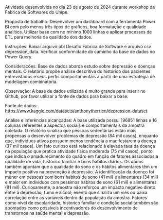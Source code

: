Atividade desenvolvida no dia 23 de agosto de 2024 durante workshop da Fabrica de Softwares do Unipe.

Proposta de trabalho: Desenvolver um dashboard com a ferramenta Power BI com pelo menos três tipos de gráficos, boa formatação e qualidade analítica. Utilizar base com no mínimo 1000 linhas e aplicar processos de ETL para melhoria da qualidade dos dados.

Instruções: Baixar arquivo pbi Desafio Fabrica de Software e arquivo csv depression_data. Verificar conformidade do caminho da base de dados no Power Query.

Considerações: Base de dados aborda estudo sobre depressão e doenças mentais. O relatório propõe análise descritiva do histórico dos pacientes entrevistados e seus perfis comportamentais a partir de uma estratégia de modelagem combinatória. 

Observação: A base de dados utilizada é muito grande para inserir no Github, por favor utilizar a fonte de dados para baixar a base.

Fonte de dados: https://www.kaggle.com/datasets/anthonytherrien/depression-dataset

Análise e inferências alcançadas: A base utilizada possui 196851 linhas e 16 colunas referentes a aspectos sociais e comportamentais da amostra coletada. O relatório sinaliza que pessoas sedentárias estão mais propensas a desenvolver problemas de depressão (84 mil casos), enquanto que, individuos ativos possuem menos tendência a manifestarem a doença (37 mil casos). Um fato curioso está relacionado à elevada taxa da doença na população que pratica atividade fisica moderada (75 mil casos), ponto que indica o amadurecimento do quadro em função de fatores associados a qualidade de vida, histórico familiar e bons habitos diários. Os dados também apontam que a qualidade do sono e os hábitos alimentares têm um impacto positivo na prevenção à depressão. A identificação da doenço foi menor em pessoas com bons habitos de sono (41 mil) e alimentares (34 mil) e maior em individuos com pessimos habitos de sono (61 mil) e alimentares (81 mil). Curiosamente, a amostra não reforçou um impacto negativo direto entre a depressão, fumo e alcool; evento que sinaliza um viés ou baixa correlação entre as variaveis dentro da população da amostra. Fatores como nivel de escolaridade, historico familiar e condição social também são apontados como possíveis incentivadores do desenvolvimento de transtornos na saúde mental e depressão.